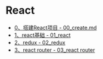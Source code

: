 # React

- [0、搭建React项目 - 00_create.md](https://github.com/ccyinghua/React/blob/master/00_create.md)
- [1、react基础 - 01_react](https://github.com/ccyinghua/React/tree/master/01_react)
- [2、redux - 02_redux](https://github.com/ccyinghua/React/tree/master/02_redux)
- [3、react router - 03_react router](https://github.com/ccyinghua/React/tree/master/03_react%20router)







